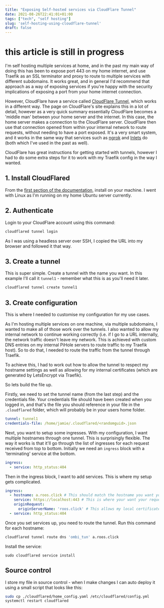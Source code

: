 ```yaml
---
title: "Exposing Self-hosted services via CloudFlare Tunnel"
date: 2021-08-26T22:41:01+01:00
tags: ["tech", "self hosting"]
slug: 'self-hosting-using-cloudflare-tunnel'
draft: false
---
```


# this article is still in progress

I'm self hosting multiple services at home, and in the past my main way of doing this has been to expose port 443 on my home internet, and use Traefik as an SSL terminator and proxy to route to multiple services with different subdomains. It works great, and in general I'd recommend that approach as a way of exposing services if you're happy with the security implications of exposing a port from your home internet connection.

However, CloudFlare have a service called [CloudFlare Tunnel](https://www.cloudflare.com/en-gb/products/tunnel/), which works in a different way. The page on CloudFlare's site explains this in a lot of detail, however as a very quick summary essentially CloudFlare becomes a 'middle man' between your home server and the internet. In this case, the home server makes a connection to the CloudFlare server. CloudFlare then use that connection opened from within your internal network to route requests, without needing to have a port exposed. It's a very smart system, and it works in the same way that services such as [ngrok](https://ngrok.com/) and [Inlets](https://docs.inlets.dev/#/) do (both which I've used in the past as well).

CloudFlare has great instructions for getting started with tunnels, however I had to do some extra steps for it to work with my Traefik config in the way I wanted.

## 1. Install CloudFlared

From the [first section of the documentation](https://developers.cloudflare.com/cloudflare-one/connections/connect-apps/install-and-setup/tunnel-guide), install on your machine. I went with Linux as I'm running on my home Ubuntu server currently.

## 2. Authenticate

Login to your CloudFlare account using this command:
```bash
cloudflared tunnel login
```

As I was using a headless server over SSH, I copied the URL into my browser and followed it that way.

## 3. Create a tunnel

This is super simple. Create a tunnel with the name you want. In this example I'll call it `tunnel1` - remember what this is as you'll need it later.

```bash
cloudflared tunnel create tunnel1
```

## 3. Create configuration

This is where I needed to customise my configuration for my use cases.

As I'm hosting multiple services on one machine, via multiple subdomains, I wanted to make all of those work over the tunnels. I also wanted to allow my internal network to continue working correctly (i.e. if I go to a URL internally, the network traffic doesn't leave my network. This is achieved with custom DNS entries on my internal PiHole servers to route traffic to my Traefik host). So to do that, I needed to route the traffic from the tunnel through Traefik.

To achieve this, I had to work out how to allow the tunnel to respect my hostname settings as well as allowing for my internal certificates (which are generated by LetsEncrypt via Traefik).

So lets build the file up.

Firstly, we need to set the tunnel name (from the last step) and the credentials file. Your credentials file should have been created when you logged in, and that's the file you should reference in your file in the `.cloudflared` folder, which will probably be in your users home folder.


```yaml
tunnel: tunnel1
credentials-file: /home/jamie/.cloudflared/<randomguid>.json
```

Next, you want to setup some ingresses. With my configuration, I want multiple hostnames through one tunnel. This is surprisingly flexible. The way it works is that it'll go through the list of ingresses for each request received from top to bottom. Initially we need an `ingress` block with a 'terminating' service at the bottom. 

```yaml
ingress:
  - service: http_status:404
```

Then in the ingress block, I want to add services. This is where my setup gets complicated.

```yaml
ingress:
  - hostname: a.roos.click # This should match the hostname you want your request to come from on the internet.
    service: https://localhost:443 # This is where your want your request to 'go'.
    originRequest:
      originServerName: 'roos.click' # This allows my local certificate with roos.click as the hostname to be used to terminate the connection without issues. This is being setup via Traefik
  - service: http_status:404
```

Once you set services up, you need to route the tunnel. Run this command for each hostname:
```bash
cloudflared tunnel route dns 'ombi_tun' a.roos.click
```

Install the service:
```
sudo cloudflared service install
```

## Source control
I store my file in source control - when I make changes I can auto deploy it using a small script that looks like this:
```bash
sudo cp ./cloudflared/home_config.yaml /etc/cloudflared/config.yml
systemctl restart cloudflared
```
